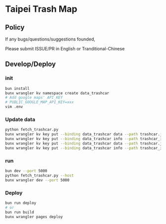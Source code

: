 # Taipei Trash Map

## Policy

If any bugs/questions/suggestions founded,

Please submit ISSUE/PR in English or Tranditional-Chinese

## Develop/Deploy

### init

```bash
bun install
bunx wrangler kv namespace create data_trashcar
# Add google maps' API_KEY
# PUBLIC_GOOGLE_MAP_API_KEY=xxx
vim .env
```

### Update data

```bash
python fetch_trashcar.py
bunx wrangler kv key put --binding data_trashcar data --path trashcar.json --local
bunx wrangler kv key put --binding data_trashcar info --path trashcar_info.json --local
bunx wrangler kv key put --binding data_trashcar data --path trashcar.json
bunx wrangler kv key put --binding data_trashcar info --path trashcar_info.json
```

### run

```bash
bun dev --port 5000
python fetch_trashcar.py --host
bunx wrangler dev --port 5000
```

### Deploy

```bash
bun run deploy
# or
bun run build
bunx wrangler pages deploy
```
